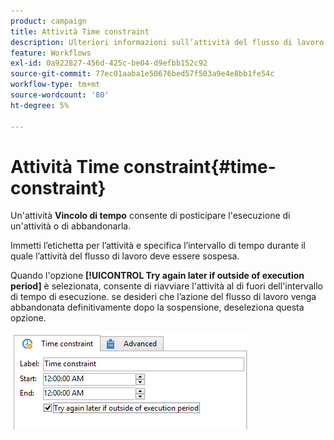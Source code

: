 ```yaml
---
product: campaign
title: Attività Time constraint
description: Ulteriori informazioni sull’attività del flusso di lavoro Vincolo di tempo
feature: Workflows
exl-id: 0a922827-456d-425c-be04-d9efbb152c92
source-git-commit: 77ec01aaba1e50676bed57f503a9e4e8bb1fe54c
workflow-type: tm+mt
source-wordcount: '80'
ht-degree: 5%

---
```


# Attività Time constraint{#time-constraint}

Un&#39;attività **Vincolo di tempo** consente di posticipare l&#39;esecuzione di un&#39;attività o di abbandonarla.

Immetti l’etichetta per l’attività e specifica l’intervallo di tempo durante il quale l’attività del flusso di lavoro deve essere sospesa.

Quando l&#39;opzione **[!UICONTROL Try again later if outside of execution period]** è selezionata, consente di riavviare l&#39;attività al di fuori dell&#39;intervallo di tempo di esecuzione. se desideri che l’azione del flusso di lavoro venga abbandonata definitivamente dopo la sospensione, deseleziona questa opzione.

![](assets/s_user_scheduled_wait.png)
